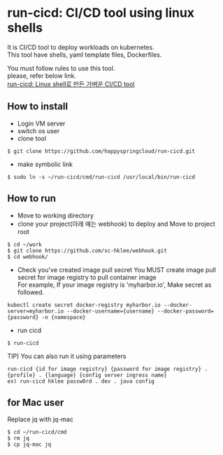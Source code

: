 # run-cicd: CI/CD tool using linux shells

It is CI/CD tool to deploy workloads on kubernetes.   
This tool have shells, yaml template files, Dockerfiles.      
   
You must follow rules to use this tool.  
please, refer below link.    
[run-cicd: Linux shell로 만든 가벼운 CI/CD tool](https://happycloud-lee.tistory.com/195)

## How to install
- Login VM server  
- switch os user 
- clone tool
```
$ git clone https://github.com/happyspringcloud/run-cicd.git 
```
- make symbolic link
```
$ sudo ln -s ~/run-cicd/cmd/run-cicd /usr/local/bin/run-cicd
```

## How to run
- Move to working directory
- clone your project(아래 예는 webhook) to deploy and Move to project root 
```
$ cd ~/work
$ git clone https://github.com/sc-hklee/webhook.git
$ cd webhook/
```
- Check you've created image pull secret
You MUST create image pull secret for image registry to pull container image  
For example, If your image registry is 'myharbor.io', Make secret as followed.   
``` 
kubectl create secret docker-registry myharbor.io --docker-server=myharbor.io --docker-username={username} --docker-password={password} -n {namespace}    
```
   
- run cicd
```
$ run-cicd
```
TIP) You can also run it using parameters
```
run-cicd {id for image registry} {password for image registry} . {profile} . {language} {config server ingress name} 
ex) run-cicd hklee passw0rd . dev . java config 
```

## for Mac user
Replace jq with jq-mac
```
$ cd ~/run-cicd/cmd
$ rm jq
$ cp jq-mac jq
```


